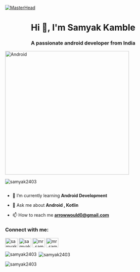 [![MasterHead](https://1.bp.blogspot.com/-7A4WynwLsMw/XbBpCXG8fHI/AAAAAAAAMt4/uOa1bpLskYgrwGbllhSu2SDj_Mig8SXJQCLcBGAsYHQ/s1600/2000_600px.gif)](https://samyakkamble.io)
<h1 align="center">Hi 👋, I'm Samyak Kamble</h1>
<h3 align="center">A passionate android developer from India</h3>

<img aling= "right" alt="Android" width="400" src="https://animafoundation.in/wp-content/uploads/2021/03/mobile-app.gif">

<p align="left"> <img src="https://komarev.com/ghpvc/?username=samyak2403&label=Profile%20views&color=0e75b6&style=flat" alt="samyak2403" /> </p>

<p align="left"> <a href="https://twitter.com/" target="blank"><img src="https://img.shields.io/twitter/follow/?logo=twitter&style=for-the-badge" alt="" /></a> </p>

- 🌱 I’m currently learning **Android Development**

- 💬 Ask me about **Android , Kotlin**

- 📫 How to reach me **arrowwould0@gmail.com**

<h3 align="left">Connect with me:</h3>
<p align="left">
<a href="https://linkedin.com/in/samyakkamble" target="blank"><img align="center" src="https://raw.githubusercontent.com/rahuldkjain/github-profile-readme-generator/master/src/images/icons/Social/linked-in-alt.svg" alt="samyakkamble" height="30" width="40" /></a>
<a href="https://fb.com/samyakkamble" target="blank"><img align="center" src="https://raw.githubusercontent.com/rahuldkjain/github-profile-readme-generator/master/src/images/icons/Social/facebook.svg" alt="samyakkamble" height="30" width="40" /></a>
<a href="https://instagram.com/mr_samyakkamble" target="blank"><img align="center" src="https://raw.githubusercontent.com/rahuldkjain/github-profile-readme-generator/master/src/images/icons/Social/instagram.svg" alt="mr_samyakkamble" height="30" width="40" /></a>
<a href="https://www.youtube.com/@arrowwouldcoders" target="blank"><img align="center" src="https://raw.githubusercontent.com/rahuldkjain/github-profile-readme-generator/master/src/images/icons/Social/youtube.svg" alt="mr_samyakkamble" height="30" width="40" /></a>
</p>




<p><img align="left" src="https://github-readme-stats.vercel.app/api/top-langs?username=samyak2403&show_icons=true&locale=en&layout=compact" alt="samyak2403" /></p>

<p>&nbsp;<img align="center" src="https://github-readme-stats.vercel.app/api?username=samyak2403&show_icons=true&locale=en" alt="samyak2403" /></p>

<p><img align="center" src="https://github-readme-streak-stats.herokuapp.com/?user=samyak2403&" alt="samyak2403" /></p>
